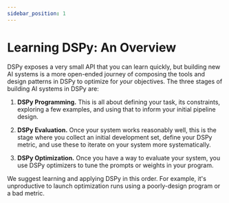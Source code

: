 ```yaml
---
sidebar_position: 1
---
```


# Learning DSPy: An Overview

DSPy exposes a very small API that you can learn quickly, but building new AI systems is a more open-ended journey of composing the tools and design patterns in DSPy to optimize for _your_ objectives. The three stages of building AI systems in DSPy are:

1) **DSPy Programming.** This is all about defining your task, its constraints, exploring a few examples, and using that to inform your initial pipeline design.

2) **DSPy Evaluation.** Once your system works reasonably well, this is the stage where you collect an initial development set, define your DSPy metric, and use these to iterate on your system more systematically.

3) **DSPy Optimization.** Once you have a way to evaluate your system, you use DSPy optimizers to tune the prompts or weights in your program.

We suggest learning and applying DSPy in this order. For example, it's unproductive to launch optimization runs using a poorly-design program or a bad metric.